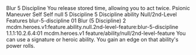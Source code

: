 <ability>
  <name>Blur</name>
  <cost>5 Discipline</cost>
  <flavor>You release stored time, allowing you to act twice.</flavor>
  <keywords>
    <keyword>Psionic</keyword>
  </keywords>
  <type>Maneuver</type>
  <distance>Self</distance>
  <target>Self</target>
  <metadata>
    <class>null</class>
    <cost>5 Discipline</cost>
    <cost_amount>5</cost_amount>
    <cost_resource>Discipline</cost_resource>
    <feature_type>ability</feature_type>
    <file_dpath>Null/2nd-Level Features</file_dpath>
    <item_id>blur-5-discipline</item_id>
    <item_index>01</item_index>
    <item_name>Blur (5 Discipline)</item_name>
    <level>2</level>
    <scc>mcdm.heroes.v1:feature.ability.null.2nd-level-feature:blur-5-discipline</scc>
    <scdc>1.1.1:10.2.6.4:01</scdc>
    <source>mcdm.heroes.v1</source>
    <type>feature/ability/null/2nd-level-feature</type>
  </metadata>
  <effects>
    <effect type="mundane">You can use a signature or heroic ability. You gain an edge on that ability&apos;s power rolls.</effect>
  </effects>
</ability>
